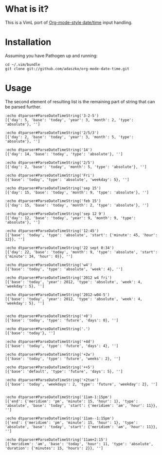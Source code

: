 What is it?
===========

This is a VimL port of [Org-mode-style date/time](http://orgmode.org/manual/The-date_002ftime-prompt.html#The-date_002ftime-prompt) input handling.


Installation
============

Assuming you have Pathogen up and running:

    cd ~/.vim/bundle
    git clone git://github.com/adaszko/org-mode-date-time.git


Usage
=====

The second element of resulting list is the remaining part of string that can
be parsed further.

    :echo dtparser#ParseDateTimeString('3-2-5')
    [{'day': 5, 'base': 'today', 'year': 3, 'month': 2, 'type': 'absolute'}, '']

    :echo dtparser#ParseDateTimeString('2/5/3')
    [{'day': 2, 'base': 'today', 'year': 3, 'month': 5, 'type': 'absolute'}, '']

    :echo dtparser#ParseDateTimeString('14')
    [{'day': 14, 'base': 'today', 'type': 'absolute'}, '']

    :echo dtparser#ParseDateTimeString('2/5')
    [{'day': 2, 'base': 'today', 'month': 5, 'type': 'absolute'}, '']

    :echo dtparser#ParseDateTimeString('Fri')
    [{'base': 'today', 'type': 'absolute', 'weekday': 5}, '']

    :echo dtparser#ParseDateTimeString('sep 15')
    [{'day': 15, 'base': 'today', 'month': 9, 'type': 'absolute'}, '']

    :echo dtparser#ParseDateTimeString('feb 15')
    [{'day': 15, 'base': 'today', 'month': 2, 'type': 'absolute'}, '']

    :echo dtparser#ParseDateTimeString('sep 12 9')
    [{'day': 12, 'base': 'today', 'year': 9, 'month': 9, 'type': 'absolute'}, '']

    :echo dtparser#ParseDateTimeString('12:45')
    [{'base': 'today', 'type': 'absolute', 'start': {'minute': 45, 'hour': 12}}, '']

    :echo dtparser#ParseDateTimeString('22 sept 0:34')
    [{'day': 22, 'base': 'today', 'month': 9, 'type': 'absolute', 'start': {'minute': 34, 'hour': 0}}, '']

    :echo dtparser#ParseDateTimeString('w4')
    [{'base': 'today', 'type': 'absolute', 'week': 4}, '']

    :echo dtparser#ParseDateTimeString('2012 w4 fri')
    [{'base': 'today', 'year': 2012, 'type': 'absolute', 'week': 4, 'weekday': 5}, '']

    :echo dtparser#ParseDateTimeString('2012-w04-5')
    [{'base': 'today', 'year': 2012, 'type': 'absolute', 'week': 4, 'weekday': 5}, '']


    :echo dtparser#ParseDateTimeString('+0')
    [{'base': 'today', 'type': 'future', 'days': 0}, '']

    :echo dtparser#ParseDateTimeString('.')
    [{'base': 'today'}, '']

    :echo dtparser#ParseDateTimeString('+4d')
    [{'base': 'today', 'type': 'future', 'days': 4}, '']

    :echo dtparser#ParseDateTimeString('+2w')
    [{'base': 'today', 'type': 'future', 'weeks': 2}, '']

    :echo dtparser#ParseDateTimeString('++5')
    [{'base': 'default', 'type': 'future', 'days': 5}, '']

    :echo dtparser#ParseDateTimeString('+2tue')
    [{'base': 'today', 'weekdays': 2, 'type': 'future', 'weekday': 2}, '']


    :echo dtparser#ParseDateTimeString('11am-1:15pm')
    [{'end': {'meridiem': 'pm', 'minute': 15, 'hour': 1}, 'type': 'absolute', 'base': 'today', 'start': {'meridiem': 'am', 'hour': 11}}, '']

    :echo dtparser#ParseDateTimeString('11am--1:15pm')
    [{'end': {'meridiem': 'pm', 'minute': 15, 'hour': 1}, 'type': 'absolute', 'base': 'today', 'start': {'meridiem': 'am', 'hour': 11}}, '']

    :echo dtparser#ParseDateTimeString('11am+2:15')
    [{'meridiem': 'am', 'base': 'today', 'hour': 11, 'type': 'absolute', 'duration': {'minutes': 15, 'hours': 2}}, '']
